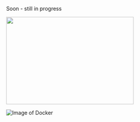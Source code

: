 Soon - still in progress

<img src="https://dwglogo.com/wp-content/uploads/2017/11/1500px_Jenkins_logo-1024x705.png" width="342" height="235">

![Image of Docker](https://d1q6f0aelx0por.cloudfront.net/product-logos/library-docker-logo.png)
